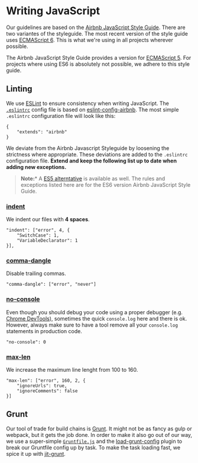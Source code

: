 # Writing JavaScript

Our guidelines are based on the [Airbnb JavaScript Style Guide](https://github.com/airbnb/javascript). There are two 
variantes of the styleguide. The most recent version of the style guide uses [ECMAScript 6](https://github.com/lukehoban/es6features).
This is what we're using in all projects wherever possible.

The Airbnb JavaScript Style Guide provides a version for [ECMAScript 5](https://github.com/airbnb/javascript/tree/master/es5).
For projects where using ES6 is absolutely not possible, we adhere to this style guide.

## Linting

We use [ESLint](http://eslint.org/) to ensure consistency when writing JavaScript. The [`.eslintrc`](./.eslintrc) config
file is based on [eslint-config-airbnb](https://www.npmjs.com/package/eslint-config-airbnb). The most simple `.eslintrc`
configuration file will look like this:

```
{
    "extends": "airbnb"
}
```

We deviate from the Airbnb Javascript Styleguide by loosening the strictness where appropriate. These deviations are
added to the `.eslintrc` configuration file. **Extend and keep the following list up to date when adding new exceptions.**

> **Note:*** A [ES5 alterntative](https://www.npmjs.com/package/eslint-config-airbnb-es5) is available as well. The rules
> and exceptions listed here are for the ES6 version Airbnb JavaScript Style Guide.

### [indent](http://eslint.org/docs/rules/indent)

We indent our files with **4 spaces**.

```
"indent": ["error", 4, {
    "SwitchCase": 1,
    "VariableDeclarator": 1
}],
```

### [comma-dangle](http://eslint.org/docs/rules/comma-dangle)

Disable trailing commas.

```
"comma-dangle": ["error", "never"]
```

### [no-console](http://eslint.org/docs/rules/no-console)

Even though you should debug your code using a proper debugger (e.g. [Chrome DevTools](https://developer.chrome.com/devtools/docs/javascript-debugging)),
sometimes the quick `console.log` here and there is ok. However, always make sure to have a tool remove all your 
`console.log` statements in production code.

```
"no-console": 0
```

### [max-len](http://eslint.org/docs/rules/max-len)

We increase the maximum line lenght from 100 to 160.

```
"max-len": ["error", 160, 2, {
    "ignoreUrls": true,
    "ignoreComments": false
}]
```

## Grunt

Our tool of trade for build chains is [Grunt](http://gruntjs.com/). It might not be as fancy as gulp or webpack, but 
it gets the job done. In order to make it also go out of our way, we use a super-simple [`Gruntfile.js`](./Gruntfile.js)
and the [load-grunt-config](https://github.com/firstandthird/load-grunt-config) plugin to break our Gruntfile config up
by task. To make the task loading fast, we spice it up with [jit-grunt](https://github.com/shootaroo/jit-grunt).
